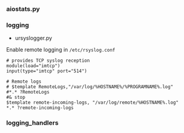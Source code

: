 
### aiostats.py


### logging

* ursyslogger.py

Enable remote logging in `/etc/rsyslog.conf`
```
# provides TCP syslog reception
module(load="imtcp")
input(type="imtcp" port="514")

# Remote logs
# $template RemoteLogs,"/var/log/%HOSTNAME%/%PROGRAMNAME%.log"
#*.* ?RemoteLogs
#& stop
$template remote-incoming-logs, "/var/log/remote/%HOSTNAME%.log"
*.* ?remote-incoming-logs

```


### logging_handlers
